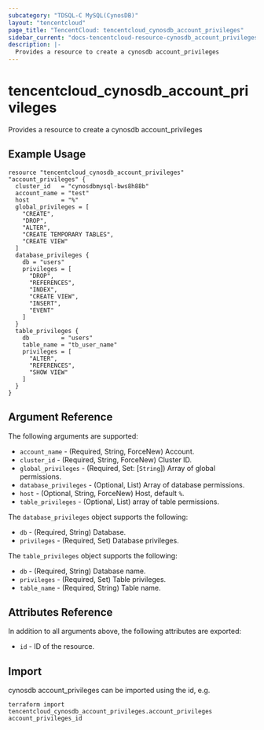 ```yaml
---
subcategory: "TDSQL-C MySQL(CynosDB)"
layout: "tencentcloud"
page_title: "TencentCloud: tencentcloud_cynosdb_account_privileges"
sidebar_current: "docs-tencentcloud-resource-cynosdb_account_privileges"
description: |-
  Provides a resource to create a cynosdb account_privileges
---
```


# tencentcloud_cynosdb_account_privileges

Provides a resource to create a cynosdb account_privileges

## Example Usage

```hcl
resource "tencentcloud_cynosdb_account_privileges" "account_privileges" {
  cluster_id   = "cynosdbmysql-bws8h88b"
  account_name = "test"
  host         = "%"
  global_privileges = [
    "CREATE",
    "DROP",
    "ALTER",
    "CREATE TEMPORARY TABLES",
    "CREATE VIEW"
  ]
  database_privileges {
    db = "users"
    privileges = [
      "DROP",
      "REFERENCES",
      "INDEX",
      "CREATE VIEW",
      "INSERT",
      "EVENT"
    ]
  }
  table_privileges {
    db         = "users"
    table_name = "tb_user_name"
    privileges = [
      "ALTER",
      "REFERENCES",
      "SHOW VIEW"
    ]
  }
}
```

## Argument Reference

The following arguments are supported:

* `account_name` - (Required, String, ForceNew) Account.
* `cluster_id` - (Required, String, ForceNew) Cluster ID.
* `global_privileges` - (Required, Set: [`String`]) Array of global permissions.
* `database_privileges` - (Optional, List) Array of database permissions.
* `host` - (Optional, String, ForceNew) Host, default `%`.
* `table_privileges` - (Optional, List) array of table permissions.

The `database_privileges` object supports the following:

* `db` - (Required, String) Database.
* `privileges` - (Required, Set) Database privileges.

The `table_privileges` object supports the following:

* `db` - (Required, String) Database name.
* `privileges` - (Required, Set) Table privileges.
* `table_name` - (Required, String) Table name.

## Attributes Reference

In addition to all arguments above, the following attributes are exported:

* `id` - ID of the resource.



## Import

cynosdb account_privileges can be imported using the id, e.g.

```
terraform import tencentcloud_cynosdb_account_privileges.account_privileges account_privileges_id
```

